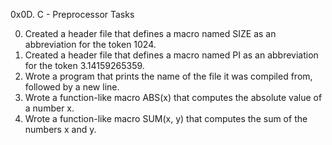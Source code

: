 0x0D. C - Preprocessor Tasks

0. Created a header file that defines a macro named SIZE as an abbreviation for the token 1024.
1. Created a header file that defines a macro named PI as an abbreviation for the token 3.14159265359.
2. Wrote a program that prints the name of the file it was compiled from, followed by a new line.
3. Wrote a function-like macro ABS(x) that computes the absolute value of a number x.
4. Wrote a function-like macro SUM(x, y) that computes the sum of the numbers x and y.